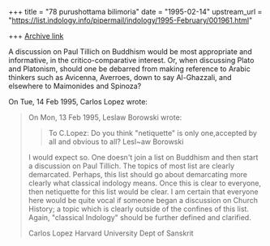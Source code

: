 +++
title = "78 purushottama bilimoria"
date = "1995-02-14"
upstream_url = "https://list.indology.info/pipermail/indology/1995-February/001961.html"

+++
[Archive link](https://list.indology.info/pipermail/indology/1995-February/001961.html)


A discussion on Paul Tillich on Buddhism would be most appropriate and 
informative, in the critico-comparative interest. Or, when discussing 
Plato and Platonism, should one be debarred from making reference to 
Arabic thinkers such as Avicenna, Averroes, down to say Al-Ghazzali, and 
elsewhere to Maimonides and Spinoza?


On Tue, 14 Feb 1995, Carlos Lopez wrote:

> 
> On Mon, 13 Feb 1995, Leslaw Borowski wrote:
> 
> > To C.Lopez: Do you think "netiquette" is only one,accepted by all and 
> > obvious to all?  Lesl~aw Borowski
> >  
> > 
> I would expect so.  One doesn't join a list on Buddhism and then start a 
> discussion on Paul Tillich.  The topics of most list are clearly 
> demarcated.  Perhaps, this list should go about demarcating more clearly 
> what classical indology means.  Once this is clear to everyone, then 
> netiquette for this list would be clear.  I am certain that everyone here 
> would be quite vocal if someone began a discussion on Church History; a 
> topic which is clearly outside of the confines of this list.  Again, 
> "classical Indology" should be further defined and clarified.
> 
> Carlos Lopez
> Harvard University
> Dept of Sanskrit
> 
>  
> 





